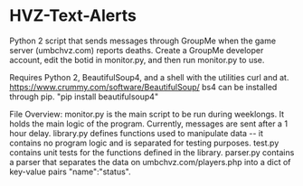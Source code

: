# HVZ-Text-Alerts
Python 2 script that sends messages through GroupMe when the game server (umbchvz.com) reports deaths. Create a GroupMe developer account, edit the botid in monitor.py, and then run monitor.py to use.


Requires Python 2, BeautifulSoup4, and a shell with the utilities curl and at.
https://www.crummy.com/software/BeautifulSoup/
bs4 can be installed through pip.
"pip install beautifulsoup4"

File Overview:
monitor.py is the main script to be run during weeklongs. It holds the main logic of the program. Currently, messages are sent after a 1 hour delay. 
library.py defines functions used to manipulate data -- it contains no program logic and is separated for testing purposes.
test.py contains unit tests for the functions defined in the library.
parser.py contains a parser that separates the data on umbchvz.com/players.php into a dict of key-value pairs "name":"status".
